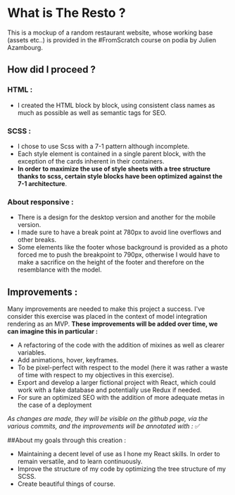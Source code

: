 # What is The Resto ? 

This is a mockup of a random restaurant website, whose working base (assets etc..) is provided in the #FromScratch course on podia by Julien Azambourg.

## How did I proceed ?

### HTML :

* I created the HTML block by block, using consistent class names as much as possible as well as semantic tags for SEO.

### SCSS :

* I chose to use Scss with a 7-1 pattern although incomplete.
* Each style element is contained in a single parent block, with the exception of the cards inherent in their containers.
* **In order to maximize the use of style sheets with a tree structure thanks to scss, certain style blocks have been optimized against the 7-1 architecture**.

### About responsive :

* There is a design for the desktop version and another for the mobile version.
* I made sure to have a break point at 780px to avoid line overflows and other breaks.
* Some elements like the footer whose background is provided as a photo forced me to push the breakpoint to 790px, otherwise I would have to make a sacrifice on the height of the footer and therefore on the resemblance with the model.

## Improvements :

Many improvements are needed to make this project a success. 
I've consider this exercise was placed in the context of model integration rendering as an MVP.
**These improvements will be added over time, we can imagine this in particular :**

* A refactoring of the code with the addition of mixines as well as clearer variables.
* Add animations, hover, keyframes.
* To be pixel-perfect with respect to the model (here it was rather a waste of time with respect to my objectives in this exercise).
* Export and develop a larger fictional project with React, which could work with a fake database and potentially use Redux if needed.
* For sure an optimized SEO with the addition of more adequate metas in the case of a deployment

*As changes are made, they will be visible on the github page, via the various commits, and the improvements will be annotated with :* :white_check_mark:

##About my goals through this creation :

* Maintaining a decent level of use as I hone my React skills. In order to remain versatile, and to learn continuously.
* Improve the structure of my code by optimizing the tree structure of my SCSS.
* Create beautiful things of course.